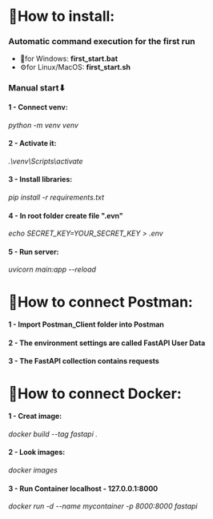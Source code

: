 <h1>📍How to install: </h1>

<h3>Automatic command execution for the first run</h3>
<ul>
  <li>🔧for Windows:     <b>first_start.bat</b></li>
  <li>⚙for Linux/MacOS: <b>first_start.sh</b></li>
</ul>
<h3>Manual start⬇</h3>
<h4>1 - Connect venv:</h4> 
<i>python -m venv venv</i>
<h4>2 - Activate it:</h4> 
<i>.\venv\Scripts\activate</i>
<h4>3 - Install libraries:</h4>
<i>pip install -r requirements.txt</i>
<h4>4 - In root folder create file ".evn"</h4>
<i>echo SECRET_KEY=YOUR_SECRET_KEY > .env</i>
<h4>5 - Run server:</h4>
<i>uvicorn main:app --reload</i> 

<h1>📮How to connect Postman: </h1>
<h4>1 - Import Postman_Client folder into Postman</h4> 
<h4>2 - The environment settings are called FastAPI User Data</h4>
<h4>3 - The FastAPI collection contains requests</h4>

<h1>🐳How to connect Docker:</h1>
<h4>1 - Creat image:</h4>
<i>docker build --tag fastapi .</i>
<h4>2 - Look images:</h4>
<i>docker images</i>
<h4>3 - Run Container localhost - 127.0.0.1:8000</h4>
<i>docker run -d --name mycontainer -p 8000:8000 fastapi</i>
